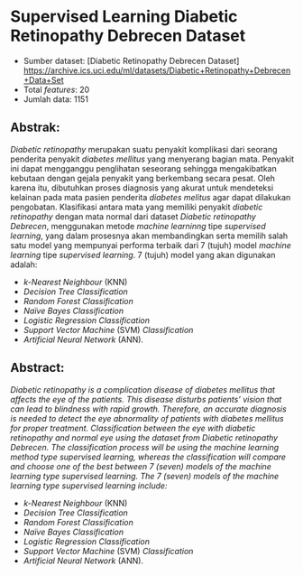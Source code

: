 # Supervised Learning Diabetic Retinopathy Debrecen Dataset

- Sumber dataset: [Diabetic Retinopathy Debrecen Dataset] https://archive.ics.uci.edu/ml/datasets/Diabetic+Retinopathy+Debrecen+Data+Set
- Total _features_: 20
- Jumlah data: 1151

## Abstrak: 
_Diabetic retinopathy_ merupakan suatu penyakit komplikasi dari seorang penderita penyakit _diabetes mellitus_ yang menyerang bagian mata. Penyakit ini dapat mengganggu penglihatan seseorang sehingga mengakibatkan kebutaan dengan gejala penyakit yang berkembang secara pesat. Oleh karena itu, dibutuhkan proses diagnosis yang akurat untuk mendeteksi kelainan pada mata pasien penderita _diabetes melitus_ agar dapat dilakukan pengobatan. Klasifikasi antara mata yang memiliki penyakit _diabetic retinopathy_ dengan mata normal dari dataset _Diabetic retinopathy Debrecen_, menggunakan metode _machine learninng_ tipe _supervised learning_, yang dalam prosesnya akan membandingkan serta memilih salah satu model yang mempunyai performa terbaik dari 7 (tujuh) model _machine learning_ tipe _supervised learning_. 7 (tujuh) model yang akan digunakan adalah:
  - _k-Nearest Neighbour_ (KNN) 
  - _Decision Tree Classification_
  - _Random Forest Classification_
  - _Naïve Bayes Classification_
  - _Logistic Regression Classification_
  - _Support Vector Machine_ (SVM) _Classification_
  - _Artificial Neural Network_ (ANN).

## Abstract:
_Diabetic retinopathy is a complication disease of diabetes mellitus that affects the eye of the patients. This disease disturbs patients’ vision that can lead to blindness with rapid growth. Therefore, an accurate diagnosis is needed to detect the eye abnormality of patients with diabetes mellitus for proper treatment.
Classification between the eye with diabetic retinopathy and normal eye using the dataset from Diabetic retinopathy Debrecen. The classification process will be using the machine learning method type supervised learning, whereas the classification will compare and choose one of the best between 7 (seven) models of the machine learning type supervised learning. The 7 (seven) models of the machine learning type supervised learning include:_
  - _k-Nearest Neighbour_ (KNN) 
  - _Decision Tree Classification_
  - _Random Forest Classification_
  - _Naïve Bayes Classification_
  - _Logistic Regression Classification_
  - _Support Vector Machine_ (SVM) _Classification_
  - _Artificial Neural Network_ (ANN).
